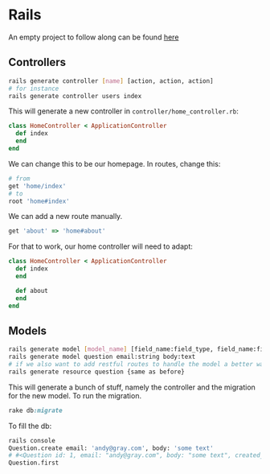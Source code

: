 # Rails

An empty project to follow along can be found [here](https://github.com/nobitagit/docker-rails-postgres)

## Controllers

```sh
rails generate controller [name] [action, action, action]
# for instance
rails generate controller users index
```

This will generate a new controller in `controller/home_controller.rb`:

```rb
class HomeController < ApplicationController
  def index
  end
end
```

We can change this to be our homepage. In routes, change this:

```rb
# from
get 'home/index'
# to
root 'home#index'
```

We can add a new route manually.

```rb
get 'about' => 'home#about'
```

For that to work, our home controller will need to adapt:

```rb
class HomeController < ApplicationController
  def index
  end

  def about
  end
end
```

## Models

```sh
rails generate model [model_name] [field_name:field_type, field_name:field_type,]
rails generate model question email:string body:text
# if we also want to add restful routes to handle the model a better way is to
rails generate resource question {same as before}
```

This will generate a bunch of stuff, namely the controller and the migration for the new model.
To run the migration.

```rb
rake db:migrate
```

To fill the db:

```sh
rails console
Question.create email: 'andy@gray.com', body: 'some text'
# #<Question id: 1, email: "andy@gray.com", body: "some text", created_at: "2020-04-05 00:08:46", updated_at: "2020-04-05 00:08:46">
Question.first
```

